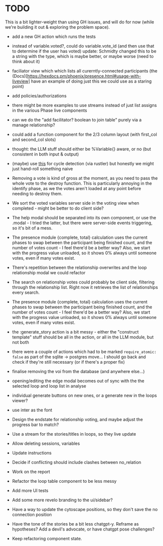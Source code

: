 # TODO

This is a bit lighter-weight than using GH issues, and will do for now (while
we're building it out & exploring the problem space).

- add a new GH action which runs the tests

- instead of variable.voted?, could do variable.vote_id (and then use that to
  determine if the user has voted) update: Schmidty changed this to be a string
  with the type, which is maybe better, or maybe worse (need to think about it)

- faciliator view which which lists all curerntly-connected participants (the
  (Docs)[https://hexdocs.pm/phoenix/presence.html#usage-with-liveview] have an
  example of doing just this we could use as a staring point)

- add policies/authorizations

- there might be more examples to use streams instead of just list assigns in
  the various Phase live components

- can we do the "add facilitator? boolean to join table" purely via a manage
  relationship?

- could add a function component for the 2/3 column layout (with first_col and
  second_col slots)

- thought: the LLM stuff should either be %Variable{} aware, or no (but
  consistent in both input & output)

- (maybe) use [this](https://docs.rs/graph-cycles/latest/graph_cycles/) for
  cycle detection (via rustler) but honestly we might just hand-roll something
  naive

- Removing a vote is kind of gross at the moment, as you need to pass the whole
  vote to the destroy function. This is particularly annoying in the identify
  phase, as we the votes aren't loaded at any point before needing to destroy
  them.

- We sort the voted variables server side in the voting view when completed -
  might be better to do client side?

- The help modal should be separated into its own component, or use the .modal -
  I tried the latter, but there were server-side events triggering, so it's bit
  of a mess.

- The presence module {complete, total} calculation uses the current phases to
  swap between the participant being finished count, and the number of votes
  count - I feel there'd be a better way? Also, we start with the progress value
  unloaded, so it shows 0% always until someone votes, even if many votes exist.

- There's repetition between the relationship overwrites and the loop
  relationship modal we could refactor

- The search on relationship votes could probably be client side, filtering
  through the relationship list. Right now it retrieves the list of
  relationships every search.

- The presence module {complete, total} calculation uses the current phases to
  swap between the participant being finished count, and the number of votes
  count - I feel there'd be a better way? Also, we start with the progress value
  unloaded, so it shows 0% always until someone votes, even if many votes exist.

- the :generate_story action is a bit messy - either the "construct template"
  stuff should be all in the action, or all in the LLM module, but not both

- there were a couple of actions which had to be marked `require_atomic: false`
  as part of the sqlite -> postgres move... I should go back and check if
  they're still necessary (or if there's a proper fix)

- finalise removing the voi from the database (and anywhere else...)

- opening/editing the edge modal becomes out of sync with the the selected loop
  and loop list in analyse

- individual generate buttons on new ones, or a generate new in the loops
  viewer?

- use inter as the font

- Design the endstate for relationship voting, and maybe adjust the progress bar to match?

- Use a stream for the stories/titles in loops, so they live update

- Allow deleting sessions, variables

- Update instructions

- Decide if conflicting should include clashes between no_relation

- Work on the report

- Refactor the loop table component to be less messy

- Add more UI tests

- Add some more revelo branding to the ui/sidebar?

- Have a way to update the cytoscape positions, so they don't save the no connection position

- Have the tone of the stories be a bit less chatgpt-y. Reframe as hypotheses? Add a devil's advocate, or have chatgpt pose challenges?

- Keep refactoring component state.

